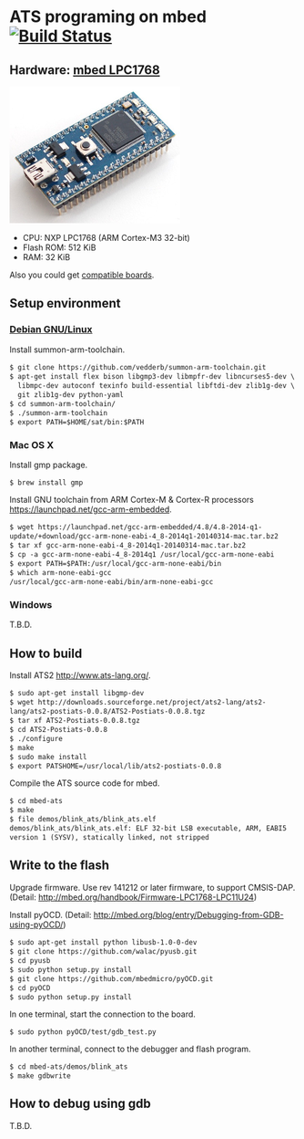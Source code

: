 # ATS programing on mbed [![Build Status](https://travis-ci.org/fpiot/mbed-ats.svg)](https://travis-ci.org/fpiot/mbed-ats)

## Hardware: [mbed LPC1768](http://mbed.org/platforms/mbed-LPC1768/)

[![](/img/mbed_LPC1768.jpg)](http://mbed.org/platforms/mbed-LPC1768/)

* CPU: NXP LPC1768 (ARM Cortex-M3 32-bit)
* Flash ROM: 512 KiB
* RAM: 32 KiB

Also you could get [compatible boards](http://mbed.org/platforms/Seeeduino-Arch-Pro/).

## Setup environment

### [Debian GNU/Linux](https://www.debian.org/)

Install summon-arm-toolchain.

```
$ git clone https://github.com/vedderb/summon-arm-toolchain.git
$ apt-get install flex bison libgmp3-dev libmpfr-dev libncurses5-dev \
  libmpc-dev autoconf texinfo build-essential libftdi-dev zlib1g-dev \
  git zlib1g-dev python-yaml
$ cd summon-arm-toolchain/
$ ./summon-arm-toolchain
$ export PATH=$HOME/sat/bin:$PATH
```

### Mac OS X

Install gmp package.

```
$ brew install gmp
```

Install GNU toolchain from ARM Cortex-M & Cortex-R processors https://launchpad.net/gcc-arm-embedded.

```
$ wget https://launchpad.net/gcc-arm-embedded/4.8/4.8-2014-q1-update/+download/gcc-arm-none-eabi-4_8-2014q1-20140314-mac.tar.bz2
$ tar xf gcc-arm-none-eabi-4_8-2014q1-20140314-mac.tar.bz2
$ cp -a gcc-arm-none-eabi-4_8-2014q1 /usr/local/gcc-arm-none-eabi
$ export PATH=$PATH:/usr/local/gcc-arm-none-eabi/bin
$ which arm-none-eabi-gcc
/usr/local/gcc-arm-none-eabi/bin/arm-none-eabi-gcc
```

### Windows

T.B.D.


## How to build

Install ATS2 http://www.ats-lang.org/.

```
$ sudo apt-get install libgmp-dev
$ wget http://downloads.sourceforge.net/project/ats2-lang/ats2-lang/ats2-postiats-0.0.8/ATS2-Postiats-0.0.8.tgz
$ tar xf ATS2-Postiats-0.0.8.tgz
$ cd ATS2-Postiats-0.0.8
$ ./configure
$ make
$ sudo make install
$ export PATSHOME=/usr/local/lib/ats2-postiats-0.0.8
```

Compile the ATS source code for mbed.

```
$ cd mbed-ats
$ make
$ file demos/blink_ats/blink_ats.elf
demos/blink_ats/blink_ats.elf: ELF 32-bit LSB executable, ARM, EABI5 version 1 (SYSV), statically linked, not stripped
```

## Write to the flash

Upgrade firmware. Use rev 141212 or later firmware, to support CMSIS-DAP.
(Detail: http://mbed.org/handbook/Firmware-LPC1768-LPC11U24)

Install pyOCD. (Detail: http://mbed.org/blog/entry/Debugging-from-GDB-using-pyOCD/)

```
$ sudo apt-get install python libusb-1.0-0-dev
$ git clone https://github.com/walac/pyusb.git
$ cd pyusb
$ sudo python setup.py install
$ git clone https://github.com/mbedmicro/pyOCD.git
$ cd pyOCD
$ sudo python setup.py install
```

In one terminal, start the connection to the board.

```
$ sudo python pyOCD/test/gdb_test.py
```

In another terminal, connect to the debugger and flash program.

```
$ cd mbed-ats/demos/blink_ats
$ make gdbwrite
```

## How to debug using gdb

T.B.D.
